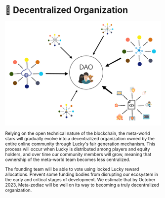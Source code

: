 # 🔗 Decentralized Organization

![](.gitbook/assets/去中心化组织.png)

Relying on the open technical nature of the blockchain, the meta-world stars will gradually evolve into a decentralized organization owned by the entire online community through Lucky's fair generation mechanism. This process will occur when Lucky is distributed among players and equity holders, and over time our community members will grow, meaning that ownership of the meta-world team becomes less centralized.

The founding team will be able to vote using locked Lucky reward allocations. Prevent some funding bodies from disrupting our ecosystem in the early and critical stages of development. We estimate that by October 2023, Meta-zodiac will be well on its way to becoming a truly decentralized organization.
